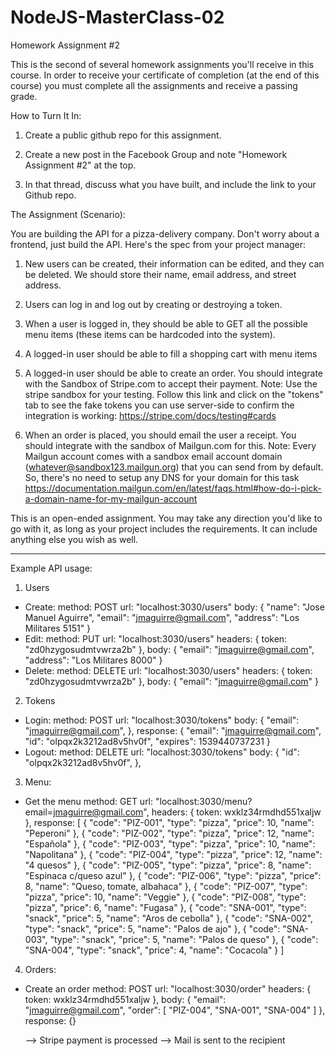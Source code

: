 # NodeJS-MasterClass-02
Homework Assignment #2

This is the second of several homework assignments you'll receive in this course. In order to receive your certificate of completion (at the end of this course) you must complete all the assignments and receive a passing grade.

How to Turn It In:

1. Create a public github repo for this assignment.

2. Create a new post in the Facebook Group  and note "Homework Assignment #2" at the top.

3. In that thread, discuss what you have built, and include the link to your Github repo.

The Assignment (Scenario):

You are building the API for a pizza-delivery company. Don't worry about a frontend, just build the API. Here's the spec from your project manager:

1. New users can be created, their information can be edited, and they can be deleted. We should store their name, email address, and street address.

2. Users can log in and log out by creating or destroying a token.

3. When a user is logged in, they should be able to GET all the possible menu items (these items can be hardcoded into the system).

4. A logged-in user should be able to fill a shopping cart with menu items

5. A logged-in user should be able to create an order. You should integrate with the Sandbox of Stripe.com to accept their payment. Note: Use the stripe sandbox for your testing. Follow this link and click on the "tokens" tab to see the fake tokens you can use server-side to confirm the integration is working: https://stripe.com/docs/testing#cards

6. When an order is placed, you should email the user a receipt. You should integrate with the sandbox of Mailgun.com for this. Note: Every Mailgun account comes with a sandbox email account domain (whatever@sandbox123.mailgun.org) that you can send from by default. So, there's no need to setup any DNS for your domain for this task https://documentation.mailgun.com/en/latest/faqs.html#how-do-i-pick-a-domain-name-for-my-mailgun-account

This is an open-ended assignment. You may take any direction you'd like to go with it, as long as your project includes the requirements. It can include anything else you wish as well.

-----------------------------------------------------------------------------

Example API usage:

1. Users
  - Create:
    method: POST
    url: "localhost:3030/users"
    body: {
      "name": "Jose Manuel Aguirre",
      "email": "jmaguirre@gmail.com",
      "address": "Los Militares 5151"
    }
  - Edit:
    method: PUT
    url: "localhost:3030/users"
    headers: {
      token: "zd0hzygosudmtvwrza2b"
    },
    body: {
      "email": "jmaguirre@gmail.com",
      "address": "Los Militares 8000"
    }
  - Delete:
    method: DELETE
    url: "localhost:3030/users"
    headers: {
      token: "zd0hzygosudmtvwrza2b"
    },
    body: {
      "email": "jmaguirre@gmail.com"
    }

2. Tokens
  - Login:
    method: POST
    url: "localhost:3030/tokens"
    body: {
      "email": "jmaguirre@gmail.com",
    },
    response: {
      "email": "jmaguirre@gmail.com",
      "id": "olpqx2k3212ad8v5hv0f",
      "expires": 1539440737231
    }
  - Logout:
    method: DELETE
    url: "localhost:3030/tokens"
    body: {
      "id": "olpqx2k3212ad8v5hv0f",
    },

3. Menu:
  - Get the menu
    method: GET
    url: "localhost:3030/menu?email=jmaguirre@gmail.com",
    headers: {
      token: wxklz34rmdhd551xaljw
    },
    response: [
      {
        "code": "PIZ-001",
        "type": "pizza",
        "price": 10,
        "name": "Peperoni"
      },
      {
        "code": "PIZ-002",
        "type": "pizza",
        "price": 12,
        "name": "Española"
      },
      {
        "code": "PIZ-003",
        "type": "pizza",
        "price": 10,
        "name": "Napolitana"
      },
      {
        "code": "PIZ-004",
        "type": "pizza",
        "price": 12,
        "name": "4 quesos"
      },
      {
        "code": "PIZ-005",
        "type": "pizza",
        "price": 8,
        "name": "Espinaca c/queso azul"
      },
      {
        "code": "PIZ-006",
        "type": "pizza",
        "price": 8,
        "name": "Queso, tomate, albahaca"
      },
      {
        "code": "PIZ-007",
        "type": "pizza",
        "price": 10,
        "name": "Veggie"
      },
      {
        "code": "PIZ-008",
        "type": "pizza",
        "price": 6,
        "name": "Fugasa"
      },
      {
        "code": "SNA-001",
        "type": "snack",
        "price": 5,
        "name": "Aros de cebolla"
      },
      {
        "code": "SNA-002",
        "type": "snack",
        "price": 5,
        "name": "Palos de ajo"
      },
      {
        "code": "SNA-003",
        "type": "snack",
        "price": 5,
        "name": "Palos de queso"
      },
      {
        "code": "SNA-004",
        "type": "snack",
        "price": 4,
        "name": "Cocacola"
      }
    ]

4. Orders:
  - Create an order
    method: POST
    url: "localhost:3030/order"
    headers: {
      token: wxklz34rmdhd551xaljw
    },
    body: {
      "email": "jmaguirre@gmail.com",
      "order": [ "PIZ-004", "SNA-001", "SNA-004" ]
    },
    response: {}

    --> Stripe payment is processed
    --> Mail is sent to the recipient



